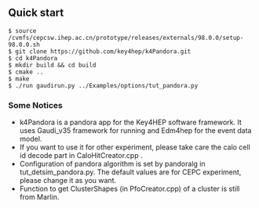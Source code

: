 ## Quick start
```
$ source /cvmfs/cepcsw.ihep.ac.cn/prototype/releases/externals/98.0.0/setup-98.0.0.sh
$ git clone https://github.com/key4hep/k4Pandora.git
$ cd k4Pandora
$ mkdir build && cd build
$ cmake .. 
$ make
$ ./run gaudirun.py ../Examples/options/tut_pandora.py
```
### Some Notices
* k4Pandora is a pandora app for the Key4HEP software framework. It uses Gaudi_v35 framework for running and Edm4hep for the event data model.  
* If you want to use it for other experiment, please take care the calo cell id decode part in CaloHitCreator.cpp .
* Configuration of pandora algorithm is set by pandoralg in tut_detsim_pandora.py. The default values are for CEPC experiment, please change it as you want.
* Function to get ClusterShapes (in PfoCreator.cpp) of a cluster is still from Marlin.

